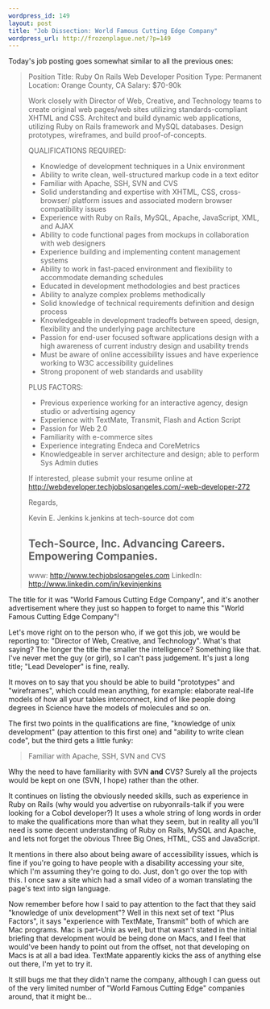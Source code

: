 ```yaml
--- 
wordpress_id: 149
layout: post
title: "Job Dissection: World Famous Cutting Edge Company"
wordpress_url: http://frozenplague.net/?p=149
---
```

Today's job posting goes somewhat similar to all the previous ones:
<blockquote>Position Title:  Ruby On Rails Web Developer
Position Type:  Permanent
Location: Orange County, CA
Salary: $70-90k

Work closely with Director of Web, Creative, and Technology teams to
create original web pages/web sites utilizing standards-compliant
XHTML and CSS. Architect and build dynamic web applications, utilizing
Ruby on Rails framework and MySQL databases. Design prototypes,
wireframes, and build proof-of-concepts.

QUALIFICATIONS REQUIRED:

* Knowledge of development techniques in a Unix environment
* Ability to write clean, well-structured markup code in a text
editor
* Familiar with Apache, SSH, SVN and CVS
* Solid understanding and expertise with XHTML, CSS, cross-browser/
platform issues and associated modern browser compatibility issues
* Experience with Ruby on Rails, MySQL, Apache, JavaScript, XML,
and AJAX
* Ability to code functional pages from mockups in collaboration
with web designers
* Experience building and implementing content management systems
* Ability to work in fast-paced environment and flexibility to
accommodate demanding schedules
* Educated in development methodologies and best practices
* Ability to analyze complex problems methodically
* Solid knowledge of technical requirements definition and design
process
* Knowledgeable in development tradeoffs between speed, design,
flexibility and the underlying page architecture
* Passion for end-user focused software applications design with a
high awareness of current industry design and usability trends
* Must be aware of online accessibility issues and have experience
working to W3C accessibility guidelines
* Strong proponent of web standards and usability

PLUS FACTORS:

* Previous experience working for an interactive agency, design
studio or advertising agency
* Experience with TextMate, Transmit, Flash and Action Script
* Passion for Web 2.0
* Familiarity with e-commerce sites
* Experience integrating Endeca and CoreMetrics
* Knowledgeable in server architecture and design; able to perform
Sys Admin duties

If interested, please submit your resume online at
<a href="http://webdeveloper.techjobslosangeles.com/-web-developer-272" target="_blank">http://webdeveloper.techjobslosangeles.com/-web-developer-272</a>

Regards,

Kevin E. Jenkins
k.jenkins at tech-source dot com

Tech-Source, Inc.
Advancing Careers.  Empowering Companies.
---
www:  <a href="http://www.techjobslosangeles.com/" target="_blank">http://www.techjobslosangeles.com</a>
LinkedIn: <a href="http://www.linkedin.com/in/kevinjenkins" target="_blank">http://www.linkedin.com/in/kevinjenkins</a></blockquote>
The title for it was "World Famous Cutting Edge Company", and it's another advertisement where they just so happen to forget to name this "World Famous Cutting Edge Company"!

Let's move right on to the person who, if we got this job, we would be reporting to: "Director of Web, Creative, and Technology". What's that saying? The longer the title the smaller the intelligence? Something like that. I've never met the guy (or girl), so I can't pass judgement. It's just a long title; "Lead Developer" is fine, really.

It moves on to say that you should be able to build "prototypes" and "wireframes", which could mean anything, for example: elaborate real-life models of how all your tables interconnect, kind of like people doing degrees in Science have the models of molecules and so on.

The first two points in the qualifications are fine, "knowledge of unix development" (pay attention to this first one) and "ability to write clean code", but the third gets a little funky:
<blockquote>Familiar with Apache, SSH, SVN and CVS</blockquote>
Why the need to have familiarity with SVN <strong>and</strong> CVS? Surely all the projects would be kept on one (SVN, I hope) rather than the other.

It continues on listing the obviously needed skills, such as experience in Ruby on Rails (why would you advertise on rubyonrails-talk if you were looking for a Cobol developer?) It uses a whole string of long words in order to make the qualifications more than what they seem, but in reality all you'll need is some decent understanding of Ruby on Rails, MySQL and Apache, and lets not forget the obvious Three Big Ones, HTML, CSS and JavaScript.

It mentions in there also about being aware of accessibility issues, which is fine if you're going to have people with a disability accessing your site, which I'm assuming they're going to do. Just, don't go over the top with this. I once saw a site which had a small video of a woman translating the page's text into sign language.

Now remember before how I said to pay attention to the fact that they said "knowledge of unix development"? Well in this next set of text "Plus Factors", it says "experience with TextMate, Transmit" both of which are Mac programs. Mac is part-Unix as well, but that wasn't stated in the initial briefing that development would be being done on Macs, and I feel that would've been handy to point out from the offset, not that developing on Macs is at all a bad idea. TextMate apparently kicks the ass of anything else out there, I'm yet to try it.

It still bugs me that they didn't name the company, although I can guess out of the very limited number of "World Famous Cutting Edge" companies around, that it might be...
